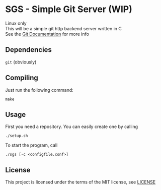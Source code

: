# SGS - Simple Git Server (WIP)
Linux only\
This will be a simple git http backend server written in C\
See the [Git Documentation](https://git-scm.com/docs/git-http-backend) for more info
## Dependencies
`git` (obviously)
## Compiling
Just run the following command:
```
make
```
## Usage
First you need a repository. You can easily create one by calling
```
./setup.sh
```
To start the program, call
```
./sgs [-c <configfile.conf>]
```
## License
This project is licensed under the terms of the MIT license, see [LICENSE](LICENSE)